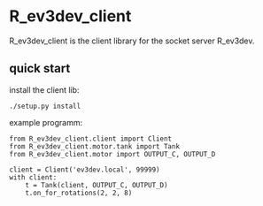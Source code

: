 R_ev3dev_client
===============

R_ev3dev_client is the client library for the socket server R_ev3dev.

quick start
-----------

install the client lib:

    ./setup.py install

example programm:

    from R_ev3dev_client.client import Client
    from R_ev3dev_client.motor.tank import Tank
    from R_ev3dev_client.motor import OUTPUT_C, OUTPUT_D

    client = Client('ev3dev.local', 99999)
    with client:
        t = Tank(client, OUTPUT_C, OUTPUT_D)
        t.on_for_rotations(2, 2, 8)

